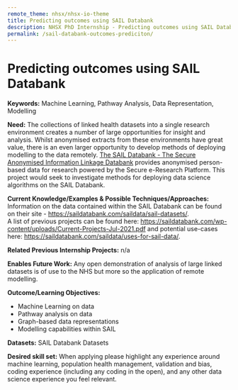 ```yaml
---
remote_theme: nhsx/nhsx-io-theme
title: Predicting outcomes using SAIL Databank
description: NHSX PhD Internship - Predicting outcomes using SAIL Databank
permalink: /sail-databank-outcomes-prediciton/
---
```


# Predicting outcomes using SAIL Databank

**Keywords:** Machine Learning, Pathway Analysis, Data Representation, Modelling

**Need:** The collections of linked health datasets into a single research environment creates a number of large opportunities for insight and analysis.  Whilst anonymised extracts from these environments have great value, there is an even larger opportunity to develop methods of deploying modelling to the data remotely.  [The SAIL Databank - The Secure Anonymised Information Linkage Databank](https://saildatabank.com/) provides anonymised person-based data for research powered by the Secure e-Research Platform.  This project would seek to investigate methods for deploying data science algorithms on the SAIL Databank.

**Current Knowledge/Examples & Possible Techniques/Approaches:**  Information on the data contained within the SAIL Databank can be found on their site - https://saildatabank.com/saildata/sail-datasets/.  
A list of previous projects can be found here: https://saildatabank.com/wp-content/uploads/Current-Projects-Jul-2021.pdf and potential use-cases here: https://saildatabank.com/saildata/uses-for-sail-data/.  

**Related Previous Internship Projects:** n/a

**Enables Future Work:** Any open demonstration of analysis of large linked datasets is of use to the NHS but more so the application of remote modelling.

**Outcome/Learning Objectives:** 
- Machine Learning on data
- Pathway analysis on data
- Graph-based data representations
- Modelling capabilities within SAIL

**Datasets:** SAIL Databank Datasets

**Desired skill set:** When applying please highlight any experience around machine learning, population health management, validation and bias, coding experience (including any coding in the open), and any other data science experience you feel relevant.